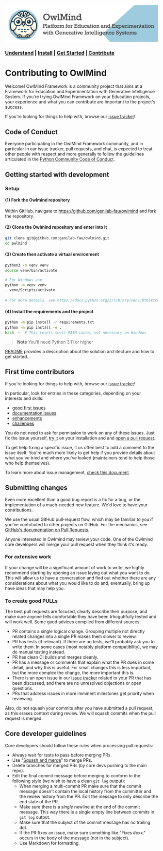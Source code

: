 
<img src="docs/images/owlmind-banner.png" width=800>

### [Understand](./README.md) | [Install](./INSTALLING.md) | [Get Started](./README.md#getting-started) | [Contribute](./CONTRIBUTING.md)


# Contributing to OwlMind

Welcome! OwlMind Framework is a community project that aims at a Framework for Education and Experimentation with Generative Intelligence System. If you're trying OwlMind Framework on your Education projects, your experience and what you can contribute are
important to the project's success.

If you're looking for things to help with, browse our [issue tracker](https://github.com/genilab-fau/owlmind/issues)!


## Code of Conduct

Everyone participating in the OwlMind Framework community, and in particular in our
issue tracker, pull requests, and chat, is expected to treat
other people with respect and more generally to follow the guidelines
articulated in the [Python Community Code of Conduct](https://www.python.org/psf/codeofconduct/).

## Getting started with development

### Setup

#### (1) Fork the Owlmind repository

Within GitHub, navigate to <https://github.com/genilab-fau/owlmind> and fork the repository.

#### (2) Clone the Owlmind repository and enter into it

```bash
git clone git@github.com:genilab-fau/owlmind.git
cd pwlmind
```

#### (3) Create then activate a virtual environment

```bash
python3 -m venv venv
source venv/bin/activate
```

```bash
# For Windows use
python -m venv venv
. venv/Scripts/activate

# For more details, see https://docs.python.org/3/library/venv.html#creating-virtual-environments
```

#### (4) Install the requirements and the project

```bash
python -m pip install -r requirements.txt
python -m pip install -e .
hash -r  # This resets shell PATH cache, not necessary on Windows
```

> **Note**
> You'll need Python 3.11 or higher

[README](./README.md) provides a description about the solution architecture and how to get started.

## First time contributors

If you're looking for things to help with, browse our [issue tracker](https://github.com/genilab-fau/owlmind/issues)!

In particular, look for entries in these categories, depending on your interests and skills:

- [good first issues](https://github.com/genilab-fau/owlmind/labels/good-first-issue)
- [documentation issues](https://github.com/genilab-fau/owlmind/documentation)
- [enhancements](https://github.com/genilab-fau/owlmind/labels/enhancement)
- [challenges](https://github.com/genilab-fau/owlmind/labels/challenges)


You do not need to ask for permission to work on any of these issues.
Just fix the issue yourself, [try it](./README.md#getting-started) 
on your installation and and [open a pull request](#submitting-changes).

To get help fixing a specific issue, it us often best to add a comment to the issue
itself. You're much more likely to get help if you provide details about what
you've tried and where you've looked (maintainers tend to help those who help
themselves). 

To learn more about issue management, 
[check this document](https://docs.github.com/en/issues/tracking-your-work-with-issues/using-issues)

## Submitting changes

Even more excellent than a good bug report is a fix for a bug, or the
implementation of a much-needed new feature. We'd love to have
your contributions.

We use the usual GitHub pull-request flow, which may be familiar to
you if you've contributed to other projects on GitHub.  For the mechanics,
see [GitHub's documentation on Pull Requests](https://help.github.com/articles/using-pull-requests/).

Anyone interested in Owlmind may review your code.  One of the Owlmind core
developers will merge your pull request when they think it's ready.

### For extensive work

If your change will be a significant amount of work
to write, we highly recommend starting by opening an issue laying out
what you want to do.  This will allow us to have a conversation and find out whether 
there are any considerations about what you would like to do and, eventually,
bring up have ideas that may help you.

### To create good PULLs

The best pull requests are focused, clearly describe their purpose, and make sure
anyone fells comfortable they have been trhoguhfully tested and will work well. 
Some good advices compiled from different sources:

* PR contains a single logical change. Grouping multiple not directly related changes 
into a single PR makes them slower to review.
* PR has tests (if relevant). If there are no tests, we'll probably ask you to write them. 
In some cases (most notably platform compatibility), we may do manual testing instead.
* PR has clean CI builds and merges cleanly.
* PR has a message or comments that explain what the PR does in some detail, and why this 
is useful. For small changes this is less important, but the more complex the change, 
the more important this is.
* There is an open issue in our [issue tracker](https://github.com/genilab-fau/owlmind/issues) 
related to your PR that has been discussed, and there are no unresolved objections 
or open questions. 
* PRs that address issues in more imminent milestones get priority when reviewing.

Also, do not squash your commits after you have submitted a pull request, as this
erases context during review. We will squash commits when the pull request is merged.


## Core developer guidelines

Core developers should follow these rules when processing pull requests:

* Always wait for tests to pass before merging PRs.
* Use "[Squash and merge](https://github.com/blog/2141-squash-your-commits)"
  to merge PRs.
* Delete branches for merged PRs (by core devs pushing to the main repo).
* Edit the final commit message before merging to conform to the following
  style (we wish to have a clean `git log` output):
  * When merging a multi-commit PR make sure that the commit message doesn't
    contain the local history from the committer and the review history from
    the PR. Edit the message to only describe the end state of the PR.
  * Make sure there is a *single* newline at the end of the commit message.
    This way there is a single empty line between commits in `git log`
    output.
  * Make sure that the subject of the commit message has no trailing dot.
  * If the PR fixes an issue, make sure something like "Fixes #xxx." occurs
    in the body of the message (not in the subject).
  * Use Markdown for formatting.